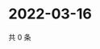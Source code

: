 # 2022-03-16

共 0 条

<!-- BEGIN WEIBO -->
<!-- 最后更新时间 Wed Mar 16 2022 22:12:09 GMT+0800 (China Standard Time) -->

<!-- END WEIBO -->
